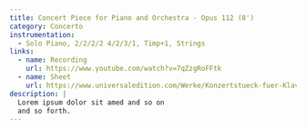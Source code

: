 ```yaml
---
title: Concert Piece for Piano and Orchestra - Opus 112 (8')
category: Concerto
instrumentation:
  - Solo Piano, 2/2/2/2 4/2/3/1, Timp+1, Strings
links:
  - name: Recording
    url: https://www.youtube.com/watch?v=7qZzgRoFFtk
  - name: Sheet
    url: https://www.universaledition.com/Werke/Konzertstueck-fuer-Klavier-und-Orchester/P0316867
description: |
  Lorem ipsum dolor sit amed and so on
  and so forth.
---
```

